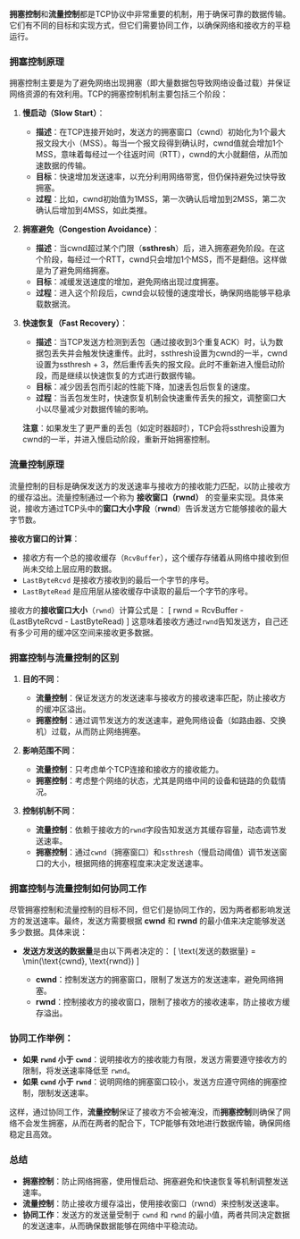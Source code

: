 **拥塞控制**和**流量控制**都是TCP协议中非常重要的机制，用于确保可靠的数据传输。它们有不同的目标和实现方式，但它们需要协同工作，以确保网络和接收方的平稳运行。

### **拥塞控制原理**

拥塞控制主要是为了避免网络出现拥塞（即大量数据包导致网络设备过载）并保证网络资源的有效利用。TCP的拥塞控制机制主要包括三个阶段：

1. **慢启动（Slow Start）**：
   - **描述**：在TCP连接开始时，发送方的拥塞窗口（cwnd）初始化为1个最大报文段大小（MSS）。每当一个报文段得到确认时，cwnd值就会增加1个MSS，意味着每经过一个往返时间（RTT），cwnd的大小就翻倍，从而加速数据的传输。
   - **目标**：快速增加发送速率，以充分利用网络带宽，但仍保持避免过快导致拥塞。
   - **过程**：比如，cwnd初始值为1MSS，第一次确认后增加到2MSS，第二次确认后增加到4MSS，如此类推。

2. **拥塞避免（Congestion Avoidance）**：
   - **描述**：当cwnd超过某个门限（**ssthresh**）后，进入拥塞避免阶段。在这个阶段，每经过一个RTT，cwnd只会增加1个MSS，而不是翻倍。这样做是为了避免网络拥塞。
   - **目标**：减缓发送速度的增加，避免网络出现过度拥塞。
   - **过程**：进入这个阶段后，cwnd会以较慢的速度增长，确保网络能够平稳承载数据流。

3. **快速恢复（Fast Recovery）**：
   - **描述**：当TCP发送方检测到丢包（通过接收到3个重复ACK）时，认为数据包丢失并会触发快速重传。此时，ssthresh设置为cwnd的一半，cwnd设置为ssthresh + 3，然后重传丢失的报文段。此时不重新进入慢启动阶段，而是继续以快速恢复的方式进行数据传输。
   - **目标**：减少因丢包而引起的性能下降，加速丢包后恢复的速度。
   - **过程**：当丢包发生时，快速恢复机制会快速重传丢失的报文，调整窗口大小以尽量减少对数据传输的影响。

   **注意**：如果发生了更严重的丢包（如定时器超时），TCP会将ssthresh设置为cwnd的一半，并进入慢启动阶段，重新开始拥塞控制。

### **流量控制原理**

流量控制的目标是确保发送方的发送速率与接收方的接收能力匹配，以防止接收方的缓存溢出。流量控制通过一个称为 **接收窗口（rwnd）** 的变量来实现。具体来说，接收方通过TCP头中的**窗口大小字段**（**rwnd**）告诉发送方它能够接收的最大字节数。

**接收方窗口的计算**：
- 接收方有一个总的接收缓存（`RcvBuffer`），这个缓存存储着从网络中接收到但尚未交给上层应用的数据。
- `LastByteRcvd` 是接收方接收到的最后一个字节的序号。
- `LastByteRead` 是应用层从接收缓存中读取的最后一个字节的序号。

接收方的**接收窗口大小**（`rwnd`）计算公式是：
\[ rwnd = RcvBuffer - (LastByteRcvd - LastByteRead) \]
这意味着接收方通过`rwnd`告知发送方，自己还有多少可用的缓冲区空间来接收更多数据。

### **拥塞控制与流量控制的区别**

1. **目的不同**：
   - **流量控制**：保证发送方的发送速率与接收方的接收速率匹配，防止接收方的缓冲区溢出。
   - **拥塞控制**：通过调节发送方的发送速率，避免网络设备（如路由器、交换机）过载，从而防止网络拥塞。

2. **影响范围不同**：
   - **流量控制**：只考虑单个TCP连接和接收方的接收能力。
   - **拥塞控制**：考虑整个网络的状态，尤其是网络中间的设备和链路的负载情况。

3. **控制机制不同**：
   - **流量控制**：依赖于接收方的`rwnd`字段告知发送方其缓存容量，动态调节发送速率。
   - **拥塞控制**：通过`cwnd`（拥塞窗口）和`ssthresh`（慢启动阈值）调节发送窗口的大小，根据网络的拥塞程度来决定发送速率。

### **拥塞控制与流量控制如何协同工作**

尽管拥塞控制和流量控制的目标不同，但它们是协同工作的，因为两者都影响发送方的发送速率。最终，发送方需要根据 **cwnd** 和 **rwnd** 的最小值来决定能够发送多少数据。具体来说：

- **发送方发送的数据量**是由以下两者决定的：
  \[
  \text{发送的数据量} = \min(\text{cwnd}, \text{rwnd})
  \]
  
  - **cwnd**：控制发送方的拥塞窗口，限制了发送方的发送速率，避免网络拥塞。
  - **rwnd**：控制接收方的接收窗口，限制了接收方的接收速率，防止接收方缓存溢出。

### **协同工作举例**：

- **如果 `rwnd` 小于 `cwnd`**：说明接收方的接收能力有限，发送方需要遵守接收方的限制，将发送速率降低至 `rwnd`。
- **如果 `cwnd` 小于 `rwnd`**：说明网络的拥塞窗口较小，发送方应遵守网络的拥塞控制，限制发送速率。

这样，通过协同工作，**流量控制**保证了接收方不会被淹没，而**拥塞控制**则确保了网络不会发生拥塞，从而在两者的配合下，TCP能够有效地进行数据传输，确保网络稳定且高效。

### **总结**

- **拥塞控制**：防止网络拥塞，使用慢启动、拥塞避免和快速恢复等机制调整发送速率。
- **流量控制**：防止接收方缓存溢出，使用接收窗口（rwnd）来控制发送速率。
- **协同工作**：发送方的发送量受制于 `cwnd` 和 `rwnd` 的最小值，两者共同决定数据的发送速率，从而确保数据能够在网络中平稳流动。